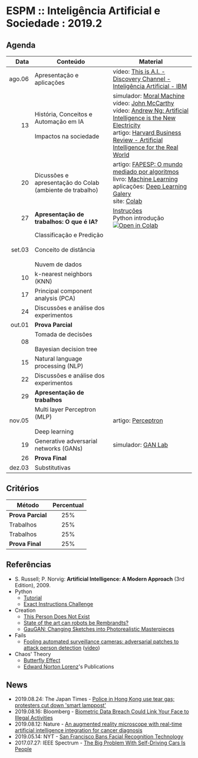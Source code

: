 # ESPM :: Inteligência Artificial e Sociedade : 2019.2

## Agenda

| Data   | Conteúdo | Material |
|-------:|----------|----------|
| ago.06 | Apresentação e aplicações | vídeo: [This is A.I. - Discovery Channel - Inteligência Artificial - IBM](https://www.youtube.com/watch?v=H3P87qCdqk4) |
|     13 | História, Conceitos e Automação em IA <br><br> Impactos na sociedade | simulador: [Moral Machine](http://moralmachine.mit.edu) <br> vídeo: [John McCarthy](https://www.youtube.com/watch?v=Ozipf13jRr4) <br> vídeo: [Andrew Ng: Artificial Intelligence is the New Electricity](https://www.youtube.com/watch?v=21EiKfQYZXc) <br> artigo: [Harvard Business Review - Artificial Intelligence for the Real World](https://hbr.org/2018/01/artificial-intelligence-for-the-real-world) |
|     20 | Dicussões e apresentação do Colab (ambiente de trabalho) | artigo: [FAPESP: O mundo mediado por algoritmos](https://revistapesquisa.fapesp.br/2018/04/19/o-mundo-mediado-por-algoritmos/) <br> livro: [Machine Learning](http://www.cs.cmu.edu/~tom/pubs/MachineLearning.pdf) <br> aplicações: [Deep Learning Galery](http://deeplearninggallery.com/) <br> site: [Colab](https://colab.research.google.com) |
|     27 | **Apresentação de trabalhos: O que é IA?** | [Instruções](./1trab.md) <br> Python introdução [![Open in Colab](https://colab.research.google.com/assets/colab-badge.svg)](https://colab.research.google.com/drive/1MlnemrzD8FkFeCyp6Pa-Mj7xzjqI2Ok_) |
| set.03 | Classificação e Predição <br><br> Conceito de distância <br><br> Nuvem de dados | |
|     10 | k-nearest neighbors (KNN) | |
|     17 | Principal component analysis (PCA) | |
|     24 | Discussões e análise dos experimentos | |
| out.01 | **Prova Parcial** | |
|     08 | Tomada de decisões <br><br> Bayesian decision tree | |
|     15 | Natural language processing (NLP) | |
|     22 | Discussões e análise dos experimentos |
|     29 | **Apresentação de trabalhos** | |
| nov.05 | Multi layer Perceptron (MLP) <br><br> Deep learning | artigo: [Perceptron](https://hackernoon.com/perceptron-deep-learning-basics-3a938c5f84b6) <br>  |
|     19 | Generative adversarial networks (GANs) | simulador: [GAN Lab](https://poloclub.github.io/ganlab/) <br> |
|     26 | **Prova Final** | |
| dez.03 | Substitutivas | |

## Critérios

| Método            | Percentual |
|-------------------|:----------:|
| **Prova Parcial** |     25%    |
| Trabalhos         |     25%    |
| Trabalhos         |     25%    |
| **Prova Final**   |     25%    |

## Referências

- S. Russell; P. Norvig: **Artificial Intelligence: A Modern Approach** (3rd Edition), 2009.
- Python
  - [Tutorial](https://www.tutorialspoint.com/python/)
  - [Exact Instructions Challenge](https://youtu.be/cDA3_5982h8)
- Creation  
  - [This Person Does Not Exist](https://thispersondoesnotexist.com/)
  - [State of the art can robots be Rembrandts?](https://youtu.be/95CbNzIXCO8)
  - [GauGAN: Changing Sketches into Photorealistic Masterpieces](https://youtu.be/p5U4NgVGAwg)
- Fails
  - [Fooling automated surveillance cameras: adversarial patches to attack person detection](https://arxiv.org/abs/1904.08653) ([video](https://youtu.be/MIbFvK2S9g8))
- Chaos' Theory
  - [Butterfly Effect](http://www.scholarpedia.org/article/Butterfly_effect)
  - [Edward Norton Lorenz](http://eaps4.mit.edu/research/Lorenz/publications.htm)'s Publications

## News

- 2019.08.24: The Japan Times - [Police in Hong Kong use tear gas; protesters cut down 'smart lamppost'](https://www.japantimes.co.jp/news/2019/08/24/asia-pacific/hong-kong-closes-four-stations-head-off-protest-china-frees-british-consulate-worker/#.XWHZm1DQ_OQ)
- 2019.08.16: Bloomberg - [Biometric Data Breach Could Link Your Face to Illegal Activities](https://www.bloomberg.com/news/articles/2019-08-16/biometric-data-breach-could-link-your-face-to-illegal-activities)
- 2019.08.12: Nature - [An augmented reality microscope with real-time artificial intelligence integration for cancer diagnosis](https://doi.org/10.1038/s41591-019-0539-7)
- 2019.05.14: NYT - [San Francisco Bans Facial Recognition Technology](https://www.nytimes.com/2019/05/14/us/facial-recognition-ban-san-francisco.html)
- 2017.07.27: IEEE Spectrum - [The Big Problem With Self-Driving Cars Is People](https://spectrum.ieee.org/transportation/self-driving/the-big-problem-with-selfdriving-cars-is-people)
